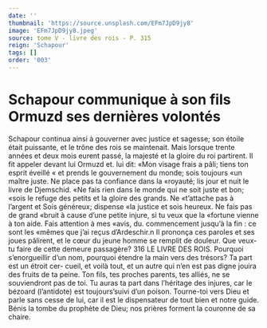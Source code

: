 ```yaml
---
date: ''
thumbnail: 'https://source.unsplash.com/EFm7JpD9jy8'
image: 'EFm7JpD9jy8.jpeg'
source: tome V - livre des rois - P. 315
reign: 'Schapour'
tags: []
order: '003'
---
```


# Schapour communique à son fils Ormuzd ses dernières volontés

Schapour continua ainsi à gouverner avec justice et sagesse; son étoile était puissante, et le trône des
rois se maintenait. Mais lorsque trente années et deux mois eurent passé, la majesté et la gloire du
roi partirent. Il fit appeler devant lui Ormuzd et. lui dit: «Mon visage frais a pâli; tiens ton esprit éveillé
« et prends le gouvernement du monde; sois toujours
«un maître juste. Ne place pas ta confiance dans la
«royauté; lis jour et nuit le livre de Djemschid.
«Ne fais rien dans le monde qui ne soit juste et bon;
«sois le refuge des petits et la gloire des grands. Ne «t’attache pas à l’argent et Sois généreux; dispense
«la justice et sois heureux. Ne fais pas de grand «bruit à cause d’une petite injure, si tu veux que la
«fortune vienne à ton aide. Fais attention à mes «avis, du. commencement jusqu’à la fin : ce sont les «mêmes que j’ai reçus d’Ardeschir.n Il prononça ces
paroles et ses joues pâlirent, et le cœur du jeune homme se remplit de douleur.
Que veux-tu faire de cette demeure passagère?
316 LE LIVRE DES ROIS. Pourquoi s’enorgueillir d’un nom, pourquoi étendre
la main vers des trésors? Ta part est un étroit cer- cueil, et voilà tout, et un autre qui n’en est pas digne jouira des fruits de ta peine. Ton fils, tes
proches parents, tes alliés, ne se souviendront pas de toi. Tu auras ta part dans l’héritage des injures,
car le bézoard (l’antidote) est toujours’suivi d’un
poison. Tourne-toi vers Dieu et parle sans cesse de lui, car il est le dispensateur de tout bien et notre guide. Bénis la tombe du prophète de Dieu; nos prières forment la couronne de sa chaire.
